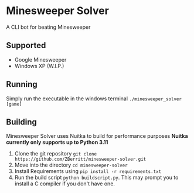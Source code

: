 # Minesweeper Solver
A CLI bot for beating Minesweeper

## Supported
- Google Minesweeper
- Windows XP (W.I.P.)

## Running
Simply run the executable in the windows terminal `./minesweeper_solver [game]`

## Building
Minesweeper Solver uses Nuitka to build for performance purposes **Nuitka currently only supports up to Python 3.11**

1. Clone the git repository `git clone https://github.com/ZBerritt/minesweeper-solver.git`
2. Move into the directory `cd minesweeper-solver`
3. Install Requirements using `pip install -r requirements.txt`
4. Run the build script `python buildscript.py`. This may prompt you to install a C compiler if you don't have one.




